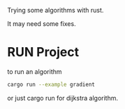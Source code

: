 Trying some algorithms with rust.

It may need some fixes.

# RUN Project
to run an algorithm
```sh
cargo run --example gradient
```
or just cargo run for dijkstra algorithm.
